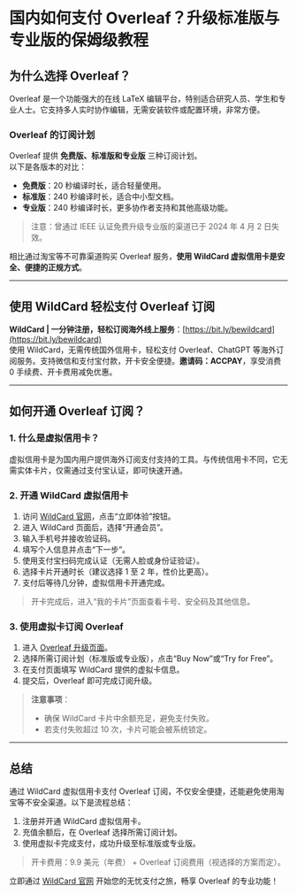 # 国内如何支付 Overleaf？升级标准版与专业版的保姆级教程

## 为什么选择 Overleaf？

Overleaf 是一个功能强大的在线 LaTeX 编辑平台，特别适合研究人员、学生和专业人士。它支持多人实时协作编辑，无需安装软件或配置环境，非常方便。

### Overleaf 的订阅计划

Overleaf 提供 **免费版、标准版和专业版** 三种订阅计划。  
以下是各版本的对比：

- **免费版**：20 秒编译时长，适合轻量使用。
- **标准版**：240 秒编译时长，适合中小型文档。
- **专业版**：240 秒编译时长，更多协作者支持和其他高级功能。

> 注意：曾通过 IEEE 认证免费升级专业版的渠道已于 2024 年 4 月 2 日失效。

相比通过淘宝等不可靠渠道购买 Overleaf 服务，**使用 WildCard 虚拟信用卡是安全、便捷的正规方式**。

---

## 使用 WildCard 轻松支付 Overleaf 订阅

**WildCard | 一分钟注册，轻松订阅海外线上服务**：[https://bit.ly/bewildcard](https://bit.ly/bewildcard)  
使用 WildCard，无需传统国外信用卡，轻松支付 Overleaf、ChatGPT 等海外订阅服务。支持微信和支付宝付款，开卡安全便捷。**邀请码：ACCPAY**，享受消费 0 手续费、开卡费用减免优惠。

---

## 如何开通 Overleaf 订阅？

### 1. 什么是虚拟信用卡？

虚拟信用卡是为国内用户提供海外订阅支付支持的工具。与传统信用卡不同，它无需实体卡片，仅需通过支付宝认证，即可快速开通。

### 2. 开通 WildCard 虚拟信用卡

1. 访问 [WildCard 官网](https://bit.ly/bewildcard)，点击“立即体验”按钮。
2. 进入 WildCard 页面后，选择“开通会员”。
3. 输入手机号并接收验证码。
4. 填写个人信息并点击“下一步”。
5. 使用支付宝扫码完成认证（无需人脸或身份证验证）。
6. 选择卡片开通时长（建议选择 1 至 2 年，性价比更高）。
7. 支付后等待几分钟，虚拟信用卡开通完成。

> 开卡完成后，进入“我的卡片”页面查看卡号、安全码及其他信息。

### 3. 使用虚拟卡订阅 Overleaf

1. 进入 [Overleaf 升级页面](https://www.overleaf.com/user/subscription/plans)。
2. 选择所需订阅计划（标准版或专业版），点击“Buy Now”或“Try for Free”。
3. 在支付页面填写 WildCard 提供的虚拟卡信息。
4. 提交后，Overleaf 即可完成订阅升级。

> **注意事项**：
> - 确保 WildCard 卡片中余额充足，避免支付失败。
> - 若支付失败超过 10 次，卡片可能会被系统锁定。

---

## 总结

通过 WildCard 虚拟信用卡支付 Overleaf 订阅，不仅安全便捷，还能避免使用淘宝等不安全渠道。以下是流程总结：

1. 注册并开通 WildCard 虚拟信用卡。
2. 充值余额后，在 Overleaf 选择所需订阅计划。
3. 使用虚拟卡完成支付，成功升级至标准版或专业版。

> 开卡费用：9.9 美元（年费） + Overleaf 订阅费用（视选择的方案而定）。  

立即通过 [WildCard 官网](https://bit.ly/bewildcard) 开始您的无忧支付之旅，畅享 Overleaf 的专业功能！
